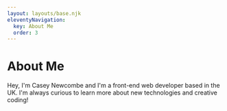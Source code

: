 ```yaml
---
layout: layouts/base.njk
eleventyNavigation:
  key: About Me
  order: 3
---
```

# About Me

Hey, I'm Casey Newcombe and I'm a front-end web developer based in the UK. I'm always curious to learn more about new technologies and creative coding!
